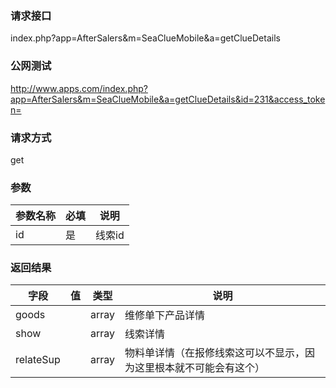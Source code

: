 ### **请求接口**
index.php?app=AfterSalers&m=SeaClueMobile&a=getClueDetails



### **公网测试**
http://www.apps.com/index.php?app=AfterSalers&m=SeaClueMobile&a=getClueDetails&id=231&access_token=

### **请求方式**
get


### **参数**
| 参数名称  |必填|     说明      |
|------|-----|------|
| id| 是 |   线索id|

### **返回结果**
|字段        |值          |类型    |说明        |
| ---------  |--------    |-------- |--------  |
| goods|  | array  |维修单下产品详情|
| show|  | array  |线索详情|
| relateSup|  | array  |物料单详情（在报修线索这可以不显示，因为这里根本就不可能会有这个）|
